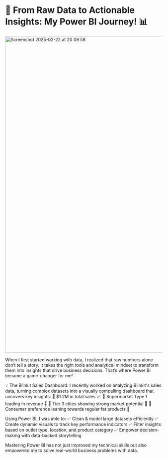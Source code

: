 # 🚀 From Raw Data to Actionable Insights: My Power BI Journey! 📊

<img width="1016" alt="Screenshot 2025-02-22 at 20 09 58" src="https://github.com/user-attachments/assets/846859e2-d75b-4d4a-8e0a-d9dac7ff7722" />


When I first started working with data, I realized that raw numbers alone don’t tell a story. It takes the right tools and analytical mindset to transform them into insights that drive business decisions. That’s where Power BI became a game-changer for me!

💡 The Blinkit Sales Dashboard:
I recently worked on analyzing Blinkit's sales data, turning complex datasets into a visually compelling dashboard that uncovers key insights:
🔹 $1.2M in total sales 📈
🔹 Supermarket Type 1 leading in revenue 🏪
🔹 Tier 3 cities showing strong market potential 📍
🔹 Consumer preference leaning towards regular fat products 🥛

Using Power BI, I was able to:
✅ Clean & model large datasets efficiently
✅ Create dynamic visuals to track key performance indicators
✅ Filter insights based on outlet type, location, and product category
✅ Empower decision-making with data-backed storytelling

Mastering Power BI has not just improved my technical skills but also empowered me to solve real-world business problems with data.

